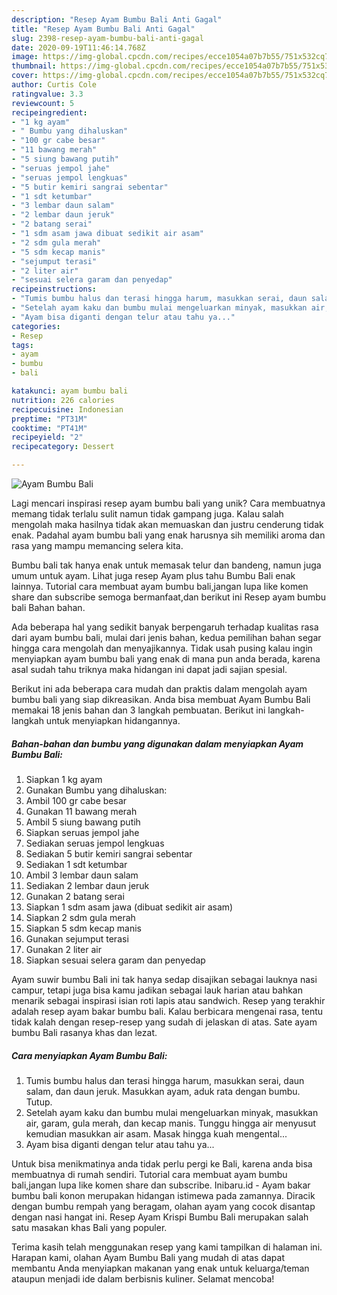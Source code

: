 ```yaml
---
description: "Resep Ayam Bumbu Bali Anti Gagal"
title: "Resep Ayam Bumbu Bali Anti Gagal"
slug: 2398-resep-ayam-bumbu-bali-anti-gagal
date: 2020-09-19T11:46:14.768Z
image: https://img-global.cpcdn.com/recipes/ecce1054a07b7b55/751x532cq70/ayam-bumbu-bali-foto-resep-utama.jpg
thumbnail: https://img-global.cpcdn.com/recipes/ecce1054a07b7b55/751x532cq70/ayam-bumbu-bali-foto-resep-utama.jpg
cover: https://img-global.cpcdn.com/recipes/ecce1054a07b7b55/751x532cq70/ayam-bumbu-bali-foto-resep-utama.jpg
author: Curtis Cole
ratingvalue: 3.3
reviewcount: 5
recipeingredient:
- "1 kg ayam"
- " Bumbu yang dihaluskan"
- "100 gr cabe besar"
- "11 bawang merah"
- "5 siung bawang putih"
- "seruas jempol jahe"
- "seruas jempol lengkuas"
- "5 butir kemiri sangrai sebentar"
- "1 sdt ketumbar"
- "3 lembar daun salam"
- "2 lembar daun jeruk"
- "2 batang serai"
- "1 sdm asam jawa dibuat sedikit air asam"
- "2 sdm gula merah"
- "5 sdm kecap manis"
- "sejumput terasi"
- "2 liter air"
- "sesuai selera garam dan penyedap"
recipeinstructions:
- "Tumis bumbu halus dan terasi hingga harum, masukkan serai, daun salam, dan daun jeruk. Masukkan ayam, aduk rata dengan bumbu. Tutup."
- "Setelah ayam kaku dan bumbu mulai mengeluarkan minyak, masukkan air, garam, gula merah, dan kecap manis. Tunggu hingga air menyusut kemudian masukkan air asam. Masak hingga kuah mengental..."
- "Ayam bisa diganti dengan telur atau tahu ya..."
categories:
- Resep
tags:
- ayam
- bumbu
- bali

katakunci: ayam bumbu bali 
nutrition: 226 calories
recipecuisine: Indonesian
preptime: "PT31M"
cooktime: "PT41M"
recipeyield: "2"
recipecategory: Dessert

---
```



![Ayam Bumbu Bali](https://img-global.cpcdn.com/recipes/ecce1054a07b7b55/751x532cq70/ayam-bumbu-bali-foto-resep-utama.jpg)

Lagi mencari inspirasi resep ayam bumbu bali yang unik? Cara membuatnya memang tidak terlalu sulit namun tidak gampang juga. Kalau salah mengolah maka hasilnya tidak akan memuaskan dan justru cenderung tidak enak. Padahal ayam bumbu bali yang enak harusnya sih memiliki aroma dan rasa yang mampu memancing selera kita.

Bumbu bali tak hanya enak untuk memasak telur dan bandeng, namun juga umum untuk ayam. Lihat juga resep Ayam plus tahu Bumbu Bali enak lainnya. Tutorial cara membuat ayam bumbu bali,jangan lupa like komen share dan subscribe semoga bermanfaat,dan berikut ini Resep ayam bumbu bali Bahan bahan.

Ada beberapa hal yang sedikit banyak berpengaruh terhadap kualitas rasa dari ayam bumbu bali, mulai dari jenis bahan, kedua pemilihan bahan segar hingga cara mengolah dan menyajikannya. Tidak usah pusing kalau ingin menyiapkan ayam bumbu bali yang enak di mana pun anda berada, karena asal sudah tahu triknya maka hidangan ini dapat jadi sajian spesial.


Berikut ini ada beberapa cara mudah dan praktis dalam mengolah ayam bumbu bali yang siap dikreasikan. Anda bisa membuat Ayam Bumbu Bali memakai 18 jenis bahan dan 3 langkah pembuatan. Berikut ini langkah-langkah untuk menyiapkan hidangannya.

<!--inarticleads1-->

##### Bahan-bahan dan bumbu yang digunakan dalam menyiapkan Ayam Bumbu Bali:

1. Siapkan 1 kg ayam
1. Gunakan  Bumbu yang dihaluskan:
1. Ambil 100 gr cabe besar
1. Gunakan 11 bawang merah
1. Ambil 5 siung bawang putih
1. Siapkan seruas jempol jahe
1. Sediakan seruas jempol lengkuas
1. Sediakan 5 butir kemiri sangrai sebentar
1. Sediakan 1 sdt ketumbar
1. Ambil 3 lembar daun salam
1. Sediakan 2 lembar daun jeruk
1. Gunakan 2 batang serai
1. Siapkan 1 sdm asam jawa (dibuat sedikit air asam)
1. Siapkan 2 sdm gula merah
1. Siapkan 5 sdm kecap manis
1. Gunakan sejumput terasi
1. Gunakan 2 liter air
1. Siapkan sesuai selera garam dan penyedap


Ayam suwir bumbu Bali ini tak hanya sedap disajikan sebagai lauknya nasi campur, tetapi juga bisa kamu jadikan sebagai lauk harian atau bahkan menarik sebagai inspirasi isian roti lapis atau sandwich. Resep yang terakhir adalah resep ayam bakar bumbu bali. Kalau berbicara mengenai rasa, tentu tidak kalah dengan resep-resep yang sudah di jelaskan di atas. Sate ayam bumbu Bali rasanya khas dan lezat. 

<!--inarticleads2-->

##### Cara menyiapkan Ayam Bumbu Bali:

1. Tumis bumbu halus dan terasi hingga harum, masukkan serai, daun salam, dan daun jeruk. Masukkan ayam, aduk rata dengan bumbu. Tutup.
1. Setelah ayam kaku dan bumbu mulai mengeluarkan minyak, masukkan air, garam, gula merah, dan kecap manis. Tunggu hingga air menyusut kemudian masukkan air asam. Masak hingga kuah mengental...
1. Ayam bisa diganti dengan telur atau tahu ya...


Untuk bisa menikmatinya anda tidak perlu pergi ke Bali, karena anda bisa membuatnya di rumah sendiri. Tutorial cara membuat ayam bumbu bali,jangan lupa like komen share dan subscribe. Inibaru.id - Ayam bakar bumbu bali konon merupakan hidangan istimewa pada zamannya. Diracik dengan bumbu rempah yang beragam, olahan ayam yang cocok disantap dengan nasi hangat ini. Resep Ayam Krispi Bumbu Bali merupakan salah satu masakan khas Bali yang populer. 

Terima kasih telah menggunakan resep yang kami tampilkan di halaman ini. Harapan kami, olahan Ayam Bumbu Bali yang mudah di atas dapat membantu Anda menyiapkan makanan yang enak untuk keluarga/teman ataupun menjadi ide dalam berbisnis kuliner. Selamat mencoba!
